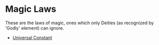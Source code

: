# Magic Laws

These are the laws of magic, ones which only Deities (as recognized by 'Godly' element) can ignore.

- [Universal Constant](Universal%20Constant.md)
